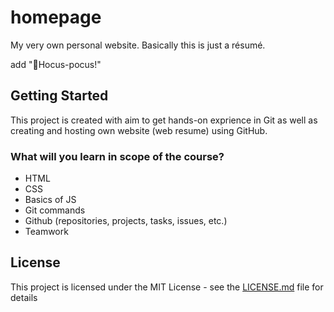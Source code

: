 # homepage
My very own personal website. Basically this is just a résumé.

add "🧙Hocus-pocus!"

## Getting Started

This project is created with aim to get hands-on exprience in Git as well as creating and hosting own website (web resume) using GitHub.

### What will you learn in scope of the course?

* HTML
* CSS
* Basics of JS
* Git commands
* Github (repositories, projects, tasks, issues, etc.)
* Teamwork

## License

This project is licensed under the MIT License - see the [LICENSE.md](LICENSE.md) file for details
